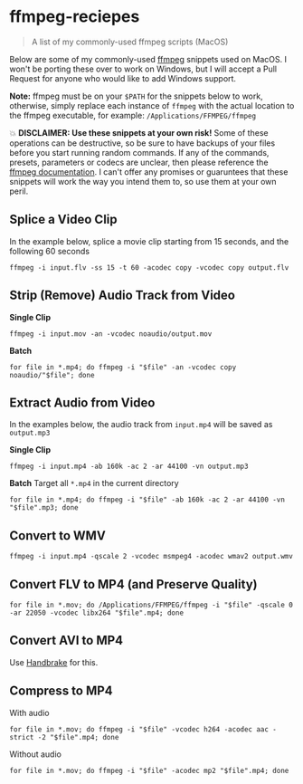 # ffmpeg-reciepes
> A list of my commonly-used ffmpeg scripts (MacOS)

Below are some of my commonly-used [ffmpeg](https://ffmpeg.org/) snippets used on MacOS. I won't be porting these over to work on Windows, but I will accept a Pull Request for anyone who would like to add Windows support.

**Note:** ffmpeg must be on your `$PATH` for the snippets below to work, otherwise, simply replace each instance of `ffmpeg` with the actual location to the ffmpeg executable, for example: `/Applications/FFMPEG/ffmpeg`

:boom: **DISCLAIMER: Use these snippets at your own risk!** Some of these operations can be destructive, so be sure to have backups of your files before you start running random commands. If any of the commands, presets, parameters or codecs are unclear, then please reference the [ffmpeg documentation](https://ffmpeg.org/documentation.html). I can't offer any promises or guaruntees that these snippets will work the way you intend them to, so use them at your own peril.

## Splice a Video Clip

In the example below, splice a movie clip starting from 15 seconds, and the following 60 seconds
```
ffmpeg -i input.flv -ss 15 -t 60 -acodec copy -vcodec copy output.flv
```

## Strip (Remove) Audio Track from Video

**Single Clip**
```
ffmpeg -i input.mov -an -vcodec noaudio/output.mov
```

**Batch**
```
for file in *.mp4; do ffmpeg -i "$file" -an -vcodec copy noaudio/"$file"; done
```

## Extract Audio from Video

In the examples below, the audio track from `input.mp4` will be saved as `output.mp3`

**Single Clip**
```
ffmpeg -i input.mp4 -ab 160k -ac 2 -ar 44100 -vn output.mp3
```

**Batch**
Target all `*.mp4` in the current directory
```
for file in *.mp4; do ffmpeg -i "$file" -ab 160k -ac 2 -ar 44100 -vn "$file".mp3; done
```

## Convert to WMV
```
ffmpeg -i input.mp4 -qscale 2 -vcodec msmpeg4 -acodec wmav2 output.wmv
```

## Convert FLV to MP4 (and Preserve Quality)
```
for file in *.mov; do /Applications/FFMPEG/ffmpeg -i "$file" -qscale 0 -ar 22050 -vcodec libx264 "$file".mp4; done
```

## Convert AVI to MP4

Use [Handbrake](https://handbrake.fr/) for this.

## Compress to MP4

With audio
```
for file in *.mov; do ffmpeg -i "$file" -vcodec h264 -acodec aac -strict -2 "$file".mp4; done
```
Without audio
```
for file in *.mov; do ffmpeg -i "$file" -acodec mp2 "$file".mp4; done
```

